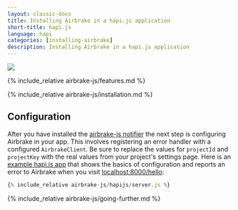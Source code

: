 ```yaml
---
layout: classic-docs
title: Installing Airbrake in a hapi.js application
short-title: hapi.js
language: hapi
categories: [installing-airbrake]
description: Installing Airbrake in a hapi.js application
---
```


![](https://s3.amazonaws.com/document-resources/jsbrakeman.png)

{% include_relative airbrake-js/features.md %}

{% include_relative airbrake-js/installation.md %}

## Configuration

After you have installed the [airbrake-js notifier](https://github.com/airbrake/airbrake-js)
the next step is configuring Airbrake in your app. This involves registering an
error handler with a configured `AirbrakeClient`. Be sure to replace the values
for `projectId` and `projectKey` with the real values from your project's
settings page. Here is an
[example hapi.js app](https://github.com/airbrake/airbrake-js/tree/master/examples/hapi)
that shows the basics of configuration and reports an error to Airbrake when
you visit [localhost:8000/hello](http://localhost:8000/hello):

```js
{% include_relative airbrake-js/hapijs/server.js %}
```

{% include_relative airbrake-js/going-further.md %}

